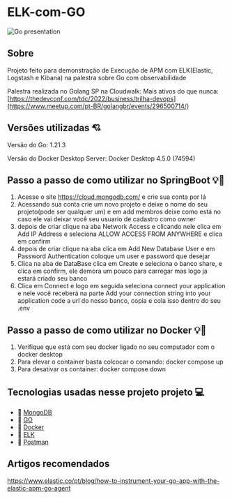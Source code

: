 # ELK-com-GO

![Go presentation](https://gophersource.com/img/build.png)


## Sobre
Projeto feito para demonstração de Execução de APM com ELK(Elastic, Logstash e Kibana) na palestra sobre Go com observabilidade

Palestra realizada no Golang SP na Cloudwalk: Mais ativos do que nunca: [https://thedevconf.com/tdc/2022/business/trilha-devops](https://www.meetup.com/pt-BR/golangbr/events/296500714/)

## Versões utilizadas 💘

Versão do Go: 1.21.3

Versão do Docker Desktop Server: Docker Desktop 4.5.0 (74594)


## Passo a passo de como utilizar no SpringBoot 💡💎

1. Acesse o site https://cloud.mongodb.com/ e crie sua conta por lá
2. Acessando sua conta crie um novo projeto e deixe o nome do seu projeto(pode ser qualquer um) e em add membros deixe como está no caso ele vai deixar você seu usuario de cadastro como owner
3. depois de criar clique na aba Network Access e clicando nele clica em Add IP Address e seleciona ALLOW ACCESS FROM ANYWHERE e clica em confirm
4. depois de criar clique na aba clica em Add New Database User e em Password Authentication coloque um user e password que desejar
5. Clica na aba de DataBase clica em Create e seleciona o banco share, e clica em confirm, ele demora um pouco para carregar mas logo ja estará criado seu banco
6. Clica em Connect e logo em seguida seleciona connect your application e nele você  receberá na parte Add your connection string into your application code a url do nosso banco, copia e cola isso dentro do seu .env

## Passo a passo de como utilizar no Docker 💡🐳

1. Verifique que está com seu docker ligado no seu computador com o docker desktop
2. Para elevar o container basta colcocar o comando:  docker compose up
3. Para desativar os container: docker compose down

## Tecnologias usadas nesse projeto projeto 💻

- 🍃 [MongoDB](https://www.mongodb.com/pt-br)
- 🐹 [GO](https://go.dev/)
- 🐳 [Docker](https://www.docker.com/)
- 🦌 [ELK](https://www.elastic.co/pt/what-is/elk-stack)
- 💌 [Postman](https://www.postman.com/)

## Artigos recomendados

https://www.elastic.co/pt/blog/how-to-instrument-your-go-app-with-the-elastic-apm-go-agent
